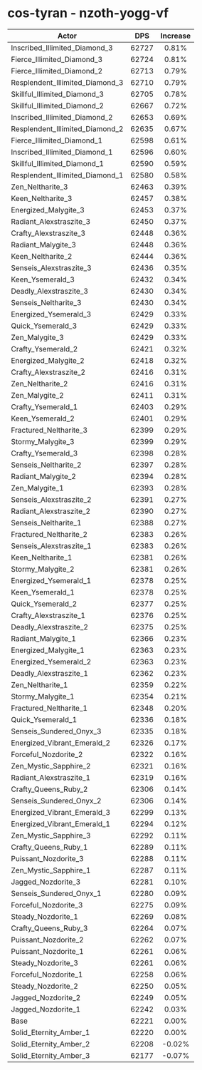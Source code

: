# cos-tyran - nzoth-yogg-vf
| Actor | DPS | Increase |
|---|:---:|:---:|
|Inscribed_Illimited_Diamond_3|62727|0.81%|
|Fierce_Illimited_Diamond_3|62724|0.81%|
|Fierce_Illimited_Diamond_2|62713|0.79%|
|Resplendent_Illimited_Diamond_3|62710|0.79%|
|Skillful_Illimited_Diamond_3|62705|0.78%|
|Skillful_Illimited_Diamond_2|62667|0.72%|
|Inscribed_Illimited_Diamond_2|62653|0.69%|
|Resplendent_Illimited_Diamond_2|62635|0.67%|
|Fierce_Illimited_Diamond_1|62598|0.61%|
|Inscribed_Illimited_Diamond_1|62596|0.60%|
|Skillful_Illimited_Diamond_1|62590|0.59%|
|Resplendent_Illimited_Diamond_1|62580|0.58%|
|Zen_Neltharite_3|62463|0.39%|
|Keen_Neltharite_3|62457|0.38%|
|Energized_Malygite_3|62453|0.37%|
|Radiant_Alexstraszite_3|62450|0.37%|
|Crafty_Alexstraszite_3|62448|0.36%|
|Radiant_Malygite_3|62448|0.36%|
|Keen_Neltharite_2|62444|0.36%|
|Senseis_Alexstraszite_3|62436|0.35%|
|Keen_Ysemerald_3|62432|0.34%|
|Deadly_Alexstraszite_3|62430|0.34%|
|Senseis_Neltharite_3|62430|0.34%|
|Energized_Ysemerald_3|62429|0.33%|
|Quick_Ysemerald_3|62429|0.33%|
|Zen_Malygite_3|62429|0.33%|
|Crafty_Ysemerald_2|62421|0.32%|
|Energized_Malygite_2|62418|0.32%|
|Crafty_Alexstraszite_2|62416|0.31%|
|Zen_Neltharite_2|62416|0.31%|
|Zen_Malygite_2|62411|0.31%|
|Crafty_Ysemerald_1|62403|0.29%|
|Keen_Ysemerald_2|62401|0.29%|
|Fractured_Neltharite_3|62399|0.29%|
|Stormy_Malygite_3|62399|0.29%|
|Crafty_Ysemerald_3|62398|0.28%|
|Senseis_Neltharite_2|62397|0.28%|
|Radiant_Malygite_2|62394|0.28%|
|Zen_Malygite_1|62393|0.28%|
|Senseis_Alexstraszite_2|62391|0.27%|
|Radiant_Alexstraszite_2|62390|0.27%|
|Senseis_Neltharite_1|62388|0.27%|
|Fractured_Neltharite_2|62383|0.26%|
|Senseis_Alexstraszite_1|62383|0.26%|
|Keen_Neltharite_1|62381|0.26%|
|Stormy_Malygite_2|62381|0.26%|
|Energized_Ysemerald_1|62378|0.25%|
|Keen_Ysemerald_1|62378|0.25%|
|Quick_Ysemerald_2|62377|0.25%|
|Crafty_Alexstraszite_1|62376|0.25%|
|Deadly_Alexstraszite_2|62375|0.25%|
|Radiant_Malygite_1|62366|0.23%|
|Energized_Malygite_1|62363|0.23%|
|Energized_Ysemerald_2|62363|0.23%|
|Deadly_Alexstraszite_1|62362|0.23%|
|Zen_Neltharite_1|62359|0.22%|
|Stormy_Malygite_1|62354|0.21%|
|Fractured_Neltharite_1|62348|0.20%|
|Quick_Ysemerald_1|62336|0.18%|
|Senseis_Sundered_Onyx_3|62335|0.18%|
|Energized_Vibrant_Emerald_2|62326|0.17%|
|Forceful_Nozdorite_2|62322|0.16%|
|Zen_Mystic_Sapphire_2|62321|0.16%|
|Radiant_Alexstraszite_1|62319|0.16%|
|Crafty_Queens_Ruby_2|62306|0.14%|
|Senseis_Sundered_Onyx_2|62306|0.14%|
|Energized_Vibrant_Emerald_3|62299|0.13%|
|Energized_Vibrant_Emerald_1|62294|0.12%|
|Zen_Mystic_Sapphire_3|62292|0.11%|
|Crafty_Queens_Ruby_1|62289|0.11%|
|Puissant_Nozdorite_3|62288|0.11%|
|Zen_Mystic_Sapphire_1|62287|0.11%|
|Jagged_Nozdorite_3|62281|0.10%|
|Senseis_Sundered_Onyx_1|62280|0.09%|
|Forceful_Nozdorite_3|62275|0.09%|
|Steady_Nozdorite_1|62269|0.08%|
|Crafty_Queens_Ruby_3|62264|0.07%|
|Puissant_Nozdorite_2|62262|0.07%|
|Puissant_Nozdorite_1|62261|0.06%|
|Steady_Nozdorite_3|62261|0.06%|
|Forceful_Nozdorite_1|62258|0.06%|
|Steady_Nozdorite_2|62250|0.05%|
|Jagged_Nozdorite_2|62249|0.05%|
|Jagged_Nozdorite_1|62242|0.03%|
|Base|62221|0.00%|
|Solid_Eternity_Amber_1|62220|0.00%|
|Solid_Eternity_Amber_2|62208|-0.02%|
|Solid_Eternity_Amber_3|62177|-0.07%|
